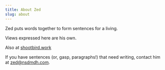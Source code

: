 ```yaml
---
title: About Zed
slug: about
---
```


Zed puts words together to form sentences for a living.

Views expressed here are his own.

Also at [shootbird.work](https://shootbird.work)

If you have sentences (or, gasp, paragraphs!) that need writing, contact him at [zed@nsdmdh.com](mailto:zed@nsdmdh.com).
